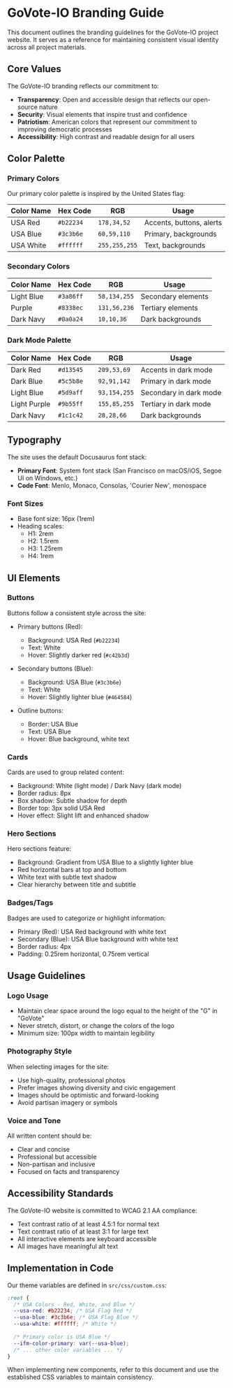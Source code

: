 # GoVote-IO Branding Guide

This document outlines the branding guidelines for the GoVote-IO project website. It serves as a reference for maintaining consistent visual identity across all project materials.

## Core Values

The GoVote-IO branding reflects our commitment to:

- **Transparency**: Open and accessible design that reflects our open-source nature
- **Security**: Visual elements that inspire trust and confidence
- **Patriotism**: American colors that represent our commitment to improving democratic processes
- **Accessibility**: High contrast and readable design for all users

## Color Palette

### Primary Colors

Our primary color palette is inspired by the United States flag:

| Color Name | Hex Code | RGB         | Usage                    |
|------------|----------|-------------|--------------------------|
| USA Red    | `#b22234`| `178,34,52` | Accents, buttons, alerts |
| USA Blue   | `#3c3b6e`| `60,59,110` | Primary, backgrounds     |
| USA White  | `#ffffff`| `255,255,255`| Text, backgrounds       |

### Secondary Colors

| Color Name     | Hex Code | RGB          | Usage                      |
|----------------|----------|--------------|----------------------------|
| Light Blue     | `#3a86ff`| `58,134,255` | Secondary elements         |
| Purple         | `#8338ec`| `131,56,236` | Tertiary elements          |
| Dark Navy      | `#0a0a24`| `10,10,36`   | Dark backgrounds           |

### Dark Mode Palette

| Color Name     | Hex Code | RGB          | Usage                      |
|----------------|----------|--------------|----------------------------|
| Dark Red       | `#d13545`| `209,53,69`  | Accents in dark mode       |
| Dark Blue      | `#5c5b8e`| `92,91,142`  | Primary in dark mode       |
| Light Blue     | `#5d9aff`| `93,154,255` | Secondary in dark mode     |
| Light Purple   | `#9b55ff`| `155,85,255` | Tertiary in dark mode      |
| Dark Navy      | `#1c1c42`| `28,28,66`   | Dark backgrounds           |

## Typography

The site uses the default Docusaurus font stack:

- **Primary Font**: System font stack (San Francisco on macOS/iOS, Segoe UI on Windows, etc.)
- **Code Font**: Menlo, Monaco, Consolas, 'Courier New', monospace

### Font Sizes

- Base font size: 16px (1rem)
- Heading scales:
  - H1: 2rem
  - H2: 1.5rem
  - H3: 1.25rem
  - H4: 1rem

## UI Elements

### Buttons

Buttons follow a consistent style across the site:

- Primary buttons (Red):
  - Background: USA Red (`#b22234`)
  - Text: White
  - Hover: Slightly darker red (`#c42b3d`)

- Secondary buttons (Blue):
  - Background: USA Blue (`#3c3b6e`)
  - Text: White
  - Hover: Slightly lighter blue (`#464584`)

- Outline buttons:
  - Border: USA Blue
  - Text: USA Blue
  - Hover: Blue background, white text

### Cards

Cards are used to group related content:

- Background: White (light mode) / Dark Navy (dark mode)
- Border radius: 8px
- Box shadow: Subtle shadow for depth
- Border top: 3px solid USA Red
- Hover effect: Slight lift and enhanced shadow

### Hero Sections

Hero sections feature:

- Background: Gradient from USA Blue to a slightly lighter blue
- Red horizontal bars at top and bottom
- White text with subtle text shadow
- Clear hierarchy between title and subtitle

### Badges/Tags

Badges are used to categorize or highlight information:

- Primary (Red): USA Red background with white text
- Secondary (Blue): USA Blue background with white text
- Border radius: 4px
- Padding: 0.25rem horizontal, 0.75rem vertical

## Usage Guidelines

### Logo Usage

- Maintain clear space around the logo equal to the height of the "G" in "GoVote"
- Never stretch, distort, or change the colors of the logo
- Minimum size: 100px width to maintain legibility

### Photography Style

When selecting images for the site:

- Use high-quality, professional photos
- Prefer images showing diversity and civic engagement
- Images should be optimistic and forward-looking
- Avoid partisan imagery or symbols

### Voice and Tone

All written content should be:

- Clear and concise
- Professional but accessible
- Non-partisan and inclusive
- Focused on facts and transparency

## Accessibility Standards

The GoVote-IO website is committed to WCAG 2.1 AA compliance:

- Text contrast ratio of at least 4.5:1 for normal text
- Text contrast ratio of at least 3:1 for large text
- All interactive elements are keyboard accessible
- All images have meaningful alt text

## Implementation in Code

Our theme variables are defined in `src/css/custom.css`:

```css
:root {
  /* USA Colors - Red, White, and Blue */
  --usa-red: #b22234; /* USA Flag Red */
  --usa-blue: #3c3b6e; /* USA Flag Blue */
  --usa-white: #ffffff; /* White */
  
  /* Primary color is USA Blue */
  --ifm-color-primary: var(--usa-blue);
  /* ... other color variables ... */
}
```

When implementing new components, refer to this document and use the established CSS variables to maintain consistency.